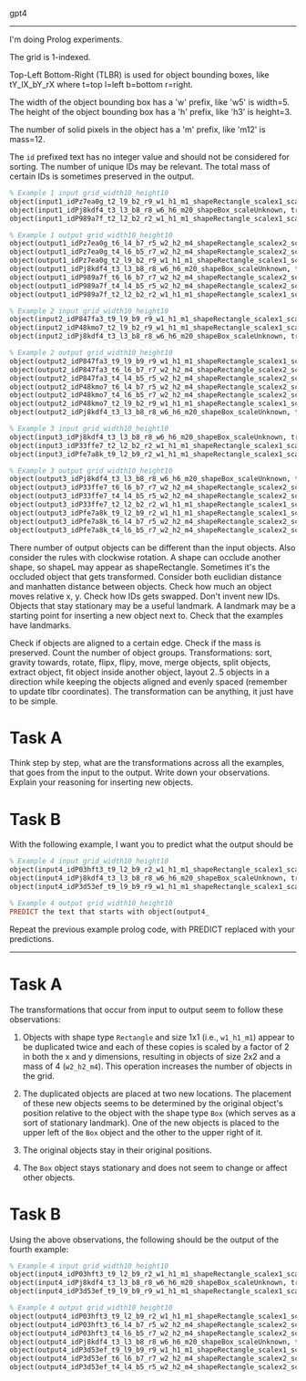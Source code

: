 gpt4

---

I'm doing Prolog experiments.


The grid is 1-indexed.


Top-Left Bottom-Right (TLBR) is used for object bounding boxes, like tY_lX_bY_rX where t=top l=left b=bottom r=right.


The width of the object bounding box has a 'w' prefix, like 'w5' is width=5.
The height of the object bounding box has a 'h' prefix, like 'h3' is height=3.

The number of solid pixels in the object has a 'm' prefix, like 'm12' is mass=12.

The `id` prefixed text has no integer value and should not be considered for sorting. The number of unique IDs may be relevant. The total mass of certain IDs is sometimes preserved in the output.
```prolog
% Example 1 input grid_width10_height10
object(input1_idPz7ea0g_t2_l9_b2_r9_w1_h1_m1_shapeRectangle_scalex1_scaley1, transform(all)).
object(input1_idPj8kdf4_t3_l3_b8_r8_w6_h6_m20_shapeBox_scaleUnknown, transform(all)).
object(input1_idP989a7f_t2_l2_b2_r2_w1_h1_m1_shapeRectangle_scalex1_scaley1, transform(all)).

% Example 1 output grid_width10_height10
object(output1_idPz7ea0g_t6_l4_b7_r5_w2_h2_m4_shapeRectangle_scalex2_scaley2, transform(all)).
object(output1_idPz7ea0g_t4_l6_b5_r7_w2_h2_m4_shapeRectangle_scalex2_scaley2, transform(all)).
object(output1_idPz7ea0g_t2_l9_b2_r9_w1_h1_m1_shapeRectangle_scalex1_scaley1, transform(all)).
object(output1_idPj8kdf4_t3_l3_b8_r8_w6_h6_m20_shapeBox_scaleUnknown, transform(all)).
object(output1_idP989a7f_t6_l6_b7_r7_w2_h2_m4_shapeRectangle_scalex2_scaley2, transform(all)).
object(output1_idP989a7f_t4_l4_b5_r5_w2_h2_m4_shapeRectangle_scalex2_scaley2, transform(all)).
object(output1_idP989a7f_t2_l2_b2_r2_w1_h1_m1_shapeRectangle_scalex1_scaley1, transform(all)).

% Example 2 input grid_width10_height10
object(input2_idP847fa3_t9_l9_b9_r9_w1_h1_m1_shapeRectangle_scalex1_scaley1, transform(all)).
object(input2_idP48kmo7_t2_l9_b2_r9_w1_h1_m1_shapeRectangle_scalex1_scaley1, transform(all)).
object(input2_idPj8kdf4_t3_l3_b8_r8_w6_h6_m20_shapeBox_scaleUnknown, transform(all)).

% Example 2 output grid_width10_height10
object(output2_idP847fa3_t9_l9_b9_r9_w1_h1_m1_shapeRectangle_scalex1_scaley1, transform(all)).
object(output2_idP847fa3_t6_l6_b7_r7_w2_h2_m4_shapeRectangle_scalex2_scaley2, transform(all)).
object(output2_idP847fa3_t4_l4_b5_r5_w2_h2_m4_shapeRectangle_scalex2_scaley2, transform(all)).
object(output2_idP48kmo7_t6_l4_b7_r5_w2_h2_m4_shapeRectangle_scalex2_scaley2, transform(all)).
object(output2_idP48kmo7_t4_l6_b5_r7_w2_h2_m4_shapeRectangle_scalex2_scaley2, transform(all)).
object(output2_idP48kmo7_t2_l9_b2_r9_w1_h1_m1_shapeRectangle_scalex1_scaley1, transform(all)).
object(output2_idPj8kdf4_t3_l3_b8_r8_w6_h6_m20_shapeBox_scaleUnknown, transform(all)).

% Example 3 input grid_width10_height10
object(input3_idPj8kdf4_t3_l3_b8_r8_w6_h6_m20_shapeBox_scaleUnknown, transform(all)).
object(input3_idP33ffe7_t2_l2_b2_r2_w1_h1_m1_shapeRectangle_scalex1_scaley1, transform(all)).
object(input3_idPfe7a8k_t9_l2_b9_r2_w1_h1_m1_shapeRectangle_scalex1_scaley1, transform(all)).

% Example 3 output grid_width10_height10
object(output3_idPj8kdf4_t3_l3_b8_r8_w6_h6_m20_shapeBox_scaleUnknown, transform(all)).
object(output3_idP33ffe7_t6_l6_b7_r7_w2_h2_m4_shapeRectangle_scalex2_scaley2, transform(all)).
object(output3_idP33ffe7_t4_l4_b5_r5_w2_h2_m4_shapeRectangle_scalex2_scaley2, transform(all)).
object(output3_idP33ffe7_t2_l2_b2_r2_w1_h1_m1_shapeRectangle_scalex1_scaley1, transform(all)).
object(output3_idPfe7a8k_t9_l2_b9_r2_w1_h1_m1_shapeRectangle_scalex1_scaley1, transform(all)).
object(output3_idPfe7a8k_t6_l4_b7_r5_w2_h2_m4_shapeRectangle_scalex2_scaley2, transform(all)).
object(output3_idPfe7a8k_t4_l6_b5_r7_w2_h2_m4_shapeRectangle_scalex2_scaley2, transform(all)).
```
There number of output objects can be different than the input objects. Also consider the rules with clockwise rotation.
A shape can occlude another shape, so shapeL may appear as shapeRectangle. Sometimes it's the occluded object that gets transformed.
Consider both euclidian distance and manhatten distance between objects.
Check how much an object moves relative x, y.
Check how IDs gets swapped. Don't invent new IDs.
Objects that stay stationary may be a useful landmark. A landmark may be a starting point for inserting a new object next to. Check that the examples have landmarks.


Check if objects are aligned to a certain edge. Check if the mass is preserved. Count the number of object groups.
Transformations: sort, gravity towards, rotate, flipx, flipy, move, merge objects, split objects, extract object, fit object inside another object, layout 2..5 objects in a direction while keeping the objects aligned and evenly spaced (remember to update tlbr coordinates). The transformation can be anything, it just have to be simple.




# Task A
Think step by step, what are the transformations across all the examples, that goes from the input to the output. Write down your observations.
Explain your reasoning for inserting new objects.


# Task B
With the following example, I want you to predict what the output should be


```prolog
% Example 4 input grid_width10_height10
object(input4_idP03hft3_t9_l2_b9_r2_w1_h1_m1_shapeRectangle_scalex1_scaley1, transform(all)).
object(input4_idPj8kdf4_t3_l3_b8_r8_w6_h6_m20_shapeBox_scaleUnknown, transform(all)).
object(input4_idP3d53ef_t9_l9_b9_r9_w1_h1_m1_shapeRectangle_scalex1_scaley1, transform(all)).

% Example 4 output grid_width10_height10
PREDICT the text that starts with object(output4_
```
Repeat the previous example prolog code, with PREDICT replaced with your predictions.

---

# Task A
The transformations that occur from input to output seem to follow these observations:

1. Objects with shape type `Rectangle` and size 1x1 (i.e., `w1_h1_m1`) appear to be duplicated twice and each of these copies is scaled by a factor of 2 in both the x and y dimensions, resulting in objects of size 2x2 and a mass of 4 (`w2_h2_m4`). This operation increases the number of objects in the grid.

2. The duplicated objects are placed at two new locations. The placement of these new objects seems to be determined by the original object's position relative to the object with the shape type `Box` (which serves as a sort of stationary landmark). One of the new objects is placed to the upper left of the `Box` object and the other to the upper right of it. 

3. The original objects stay in their original positions.

4. The `Box` object stays stationary and does not seem to change or affect other objects.

# Task B
Using the above observations, the following should be the output of the fourth example:

```prolog
% Example 4 input grid_width10_height10
object(input4_idP03hft3_t9_l2_b9_r2_w1_h1_m1_shapeRectangle_scalex1_scaley1, transform(all)).
object(input4_idPj8kdf4_t3_l3_b8_r8_w6_h6_m20_shapeBox_scaleUnknown, transform(all)).
object(input4_idP3d53ef_t9_l9_b9_r9_w1_h1_m1_shapeRectangle_scalex1_scaley1, transform(all)).

% Example 4 output grid_width10_height10
object(output4_idP03hft3_t9_l2_b9_r2_w1_h1_m1_shapeRectangle_scalex1_scaley1, transform(all)).
object(output4_idP03hft3_t6_l4_b7_r5_w2_h2_m4_shapeRectangle_scalex2_scaley2, transform(all)).
object(output4_idP03hft3_t4_l6_b5_r7_w2_h2_m4_shapeRectangle_scalex2_scaley2, transform(all)).
object(output4_idPj8kdf4_t3_l3_b8_r8_w6_h6_m20_shapeBox_scaleUnknown, transform(all)).
object(output4_idP3d53ef_t9_l9_b9_r9_w1_h1_m1_shapeRectangle_scalex1_scaley1, transform(all)).
object(output4_idP3d53ef_t6_l6_b7_r7_w2_h2_m4_shapeRectangle_scalex2_scaley2, transform(all)).
object(output4_idP3d53ef_t4_l4_b5_r5_w2_h2_m4_shapeRectangle_scalex2_scaley2, transform(all)).
```